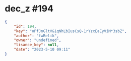 
# dec_z #194
                
```JSON
{
    "id": 194,
    "key": "oPfJnGltV&1qNhLbIusCsQ-1rYzxEaEyViM*3sbZ",
    "author": "fwRelik",
    "owner": "undefined",
    "lisance_key": null,
    "date": "2023-5-10 09:11"
}
```
    